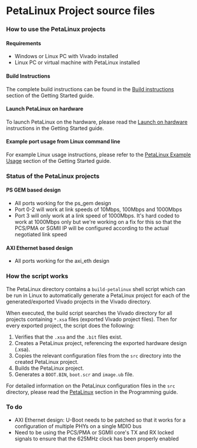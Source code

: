PetaLinux Project source files
==============================

### How to use the PetaLinux projects

#### Requirements

* Windows or Linux PC with Vivado installed
* Linux PC or virtual machine with PetaLinux installed

#### Build Instructions

The complete build instructions can be found in the 
[Build instructions](https://docs.ethernet96.com/en/latest/getting_started.html#launch-on-hardware "Build instructions") 
section of the Getting Started guide.

#### Launch PetaLinux on hardware

To launch PetaLinux on the hardware, please read the 
[Launch on hardware](https://docs.ethernet96.com/en/latest/getting_started.html#launch-on-hardware "Launch on hardware") 
instructions in the Getting Started guide.

#### Example port usage from Linux command line

For example Linux usage instructions, please refer to the 
[PetaLinux Example Usage](https://docs.ethernet96.com/en/latest/getting_started.html#petalinux-example-usage "PetaLinux Example Usage") 
section of the Getting Started guide.

### Status of the PetaLinux projects

#### PS GEM based design

* All ports working for the ps_gem design
* Port 0-2 will work at link speeds of 10Mbps, 100Mbps and 1000Mbps
* Port 3 will only work at a link speed of 1000Mbps. It's hard coded to work at 1000Mbps only but we're working on a 
fix for this so that the PCS/PMA or SGMII IP will be configured according to the actual negotiated link speed

#### AXI Ethernet based design

* All ports working for the axi_eth design

### How the script works

The PetaLinux directory contains a `build-petalinux` shell script which can be run in Linux to automatically
generate a PetaLinux project for each of the generated/exported Vivado projects in the Vivado directory.

When executed, the build script searches the Vivado directory for all projects containing `*.xsa` files
(exported Vivado project files). Then for every exported project, the script
does the following:

1. Verifies that the `.xsa` and the `.bit` files exist.
2. Creates a PetaLinux project, referencing the exported hardware design (.xsa).
3. Copies the relevant configuration files from the `src` directory into the created
PetaLinux project.
4. Builds the PetaLinux project.
5. Generates a `BOOT.BIN`, `boot.scr` and `image.ub` file.

For detailed information on the PetaLinux configuration files in the `src` directory, please read the 
[PetaLinux](https://docs.ethernet96.com/en/latest/programming_guide.html#petalinux "PetaLinux") 
section in the Programming guide.

### To do

* AXI Ethernet design: U-Boot needs to be patched so that it works for a configuration of multiple PHYs
  on a single MDIO bus
* Need to be using the PCS/PMA or SGMII core's TX and RX locked signals to ensure
  that the 625MHz clock has been properly enabled
  
